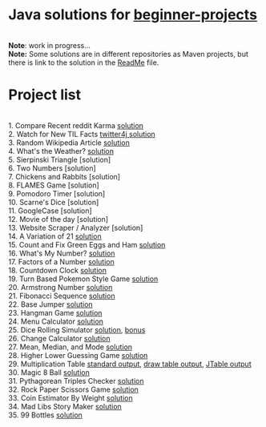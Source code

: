 # Java solutions for [beginner-projects](https://github.com/jorgegonzalez/beginner-projects)
<br><b>Note</b>: work in progress...
<br><b>Note:</b> Some solutions are in different repositories as Maven projects, but there is link to the solution in the [ReadMe](https://github.com/jelenam86/SolutionsBeginnerProjects/blob/master/README.md) file.

# Project list
<br>1. Compare Recent reddit Karma [solution](https://github.com/jelenam86/tasks-with-json/tree/master/src/main/java/reddit_user_info)
<br>2. Watch for New TIL Facts [twitter4j solution](https://github.com/jelenam86/tasks-with-json/tree/master/src/main/java/basic_twitter_bot)
<br>3. Random Wikipedia Article [solution](https://github.com/jelenam86/tasks-with-json/tree/master/src/main/java/random_wiki)
<br>4. What's the Weather? [solution](https://github.com/jelenam86/projects-with-APIs/tree/master/src/main/java/weather)
<br>5. Sierpinski Triangle [solution]
<br>6. Two Numbers [solution]
<br>7. Chickens and Rabbits [solution]
<br>8. FLAMES Game [solution]
<br>9. Pomodoro Timer [solution]
<br>10. Scarne's Dice [solution]
<br>11. GoogleCase [solution]
<br>12. Movie of the day [solution]
<br>13. Website Scraper / Analyzer [solution]
<br>14. A Variation of 21 [solution](https://github.com/jelenam86/SolutionsBeginnerProjects/tree/master/src/mihajlovic/jelena/blackjack)
<br>15. Count and Fix Green Eggs and Ham [solution](https://github.com/jelenam86/SolutionsBeginnerProjects/blob/master/src/mihajlovic/jelena/GreenEggsAndHam.java)
<br>16. What's My Number? [solution](https://github.com/jelenam86/SolutionsBeginnerProjects/blob/master/src/mihajlovic/jelena/WhatsMyNumber.java)
<br>17. Factors of a Number [solution](https://github.com/jelenam86/SolutionsBeginnerProjects/blob/master/src/mihajlovic/jelena/FactorsOfANumber.java)
<br>18. Countdown Clock [solution](https://github.com/jelenam86/SolutionsBeginnerProjects/blob/master/src/mihajlovic/jelena/CountdownClock.java)
<br>19. Turn Based Pokemon Style Game [solution](https://github.com/jelenam86/SolutionsBeginnerProjects/blob/master/src/mihajlovic/jelena/TurnBasedPokemonStyleGame.java)
<br>20. Armstrong Number [solution](https://github.com/jelenam86/SolutionsBeginnerProjects/blob/master/src/mihajlovic/jelena/ArmstrongNumber.java)
<br>21. Fibonacci Sequence [solution](https://github.com/jelenam86/SolutionsBeginnerProjects/blob/master/src/mihajlovic/jelena/FibonacciSequence.java)
<br>22. Base Jumper [solution](https://github.com/jelenam86/SolutionsBeginnerProjects/blob/master/src/mihajlovic/jelena/BaseJumper.java)
<br>23. Hangman Game [solution](https://github.com/jelenam86/SolutionsBeginnerProjects/tree/master/src/mihajlovic/jelena/hangmanGame)
<br>24. Menu Calculator [solution](https://github.com/jelenam86/SolutionsBeginnerProjects/tree/master/src/mihajlovic/jelena/menuCalculator)
<br>25. Dice Rolling Simulator [solution](https://github.com/jelenam86/SolutionsBeginnerProjects/blob/master/src/mihajlovic/jelena/diceRollingSimulator/DiceRollingSimulator.java), [bonus](https://github.com/jelenam86/SolutionsBeginnerProjects/tree/master/src/mihajlovic/jelena/diceRollingSimulator/bonus)
<br>26. Change Calculator [solution](https://github.com/jelenam86/SolutionsBeginnerProjects/blob/master/src/mihajlovic/jelena/ChangeCalculator.java)
<br>27. Mean, Median, and Mode [solution](https://github.com/jelenam86/SolutionsBeginnerProjects/blob/master/src/mihajlovic/jelena/MeanMedianMode.java)
<br>28. Higher Lower Guessing Game [solution](https://github.com/jelenam86/SolutionsBeginnerProjects/blob/master/src/mihajlovic/jelena/HigherLowerGuessingGame.java)
<br>29. Multiplication Table [standard output](https://github.com/jelenam86/SolutionsBeginnerProjects/blob/master/src/mihajlovic/jelena/multiplicationTable/MultiplicationTable.java), [draw table output](https://github.com/jelenam86/SolutionsBeginnerProjects/blob/master/src/mihajlovic/jelena/multiplicationTable/MultiplicationTable2.java), [JTable output](https://github.com/jelenam86/SolutionsBeginnerProjects/blob/master/src/mihajlovic/jelena/multiplicationTable/MultiplicationTable3.java)
<br>30. Magic 8 Ball [solution](https://github.com/jelenam86/SolutionsBeginnerProjects/blob/master/src/mihajlovic/jelena/Magic8ball.java)
<br>31. Pythagorean Triples Checker [solution](https://github.com/jelenam86/SolutionsBeginnerProjects/blob/master/src/mihajlovic/jelena/PythagoreanTriplesChecker.java)
<br>32. Rock Paper Scissors Game [solution](https://github.com/jelenam86/SolutionsBeginnerProjects/blob/master/src/mihajlovic/jelena/RockPaperScisscors.java)
<br>33. Coin Estimator By Weight [solution](https://github.com/jelenam86/SolutionsBeginnerProjects/blob/master/src/mihajlovic/jelena/CoinEstimatorByWeight.java)
<br>34. Mad Libs Story Maker [solution](https://github.com/jelenam86/SolutionsBeginnerProjects/blob/master/src/mihajlovic/jelena/MadLibs.java)
<br>35. 99 Bottles [solution](https://github.com/jelenam86/SolutionsBeginnerProjects/blob/master/src/mihajlovic/jelena/Bottles99.java)
